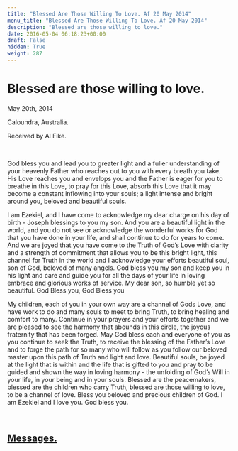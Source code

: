 ```yaml
---
title: "Blessed Are Those Willing To Love. Af 20 May 2014"
menu_title: "Blessed Are Those Willing To Love. Af 20 May 2014"
description: "Blessed are those willing to love."
date: 2016-05-04 06:18:23+00:00
draft: False
hidden: True
weight: 287
---
```

# Blessed are those willing to love.

May 20th, 2014

Caloundra, Australia.

Received by Al Fike.

 

God bless you and lead you to greater light and a fuller understanding of your heavenly Father who reaches out to you with every breath you take. His Love reaches you and envelops you and the Father is eager for you to breathe in this Love, to pray for this Love, absorb this Love that it may become a constant inflowing into your souls; a light intense and bright around you, beloved and beautiful souls.

I am Ezekiel, and I have come to acknowledge my dear charge on his day of birth - Joseph blessings to you my son. And you are a beautiful light in the world, and you do not see or acknowledge the wonderful works for God that you have done in your life, and shall continue to do for years to come. And we are joyed that you have come to the Truth of God’s Love with clarity and a strength of commitment that allows you to be this bright light, this channel for Truth in the world and I acknowledge your efforts beautiful soul, son of God, beloved of many angels. God bless you my son and keep you in his light and care and guide you for all the days of your life in loving embrace and glorious works of service. My dear son, so humble yet so beautiful. God Bless you, God Bless you

My children, each of you in your own way are a channel of Gods Love, and have work to do and many souls to meet to bring Truth, to bring healing and comfort to many. Continue in your prayers and your efforts together and we are pleased to see the harmony that abounds in this circle, the joyous fraternity that has been forged. May God bless each and everyone of you as you continue to seek the Truth, to receive the blessing of the Father’s Love and to forge the path for so many who will follow as you follow our beloved master upon this path of Truth and light and love. Beautiful souls, be joyed at the light that is within and the life that is gifted to you and pray to be guided and shown the way in loving harmony - the unfolding of God’s Will in your life, in your being and in your souls. Blessed are the peacemakers, blessed are the children who carry Truth, blessed are those willing to love, to be a channel of love. Bless you beloved and precious children of God. I am Ezekiel and I love you. God bless you.

 

## [Messages.](/contemporary-messages/messages-sorted-year/contemporary-channelled-messages-from-spirit-year-2014/)
